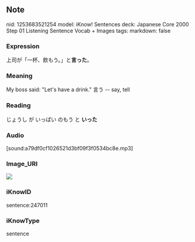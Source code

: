 ## Note
nid: 1253683521254
model: iKnow! Sentences
deck: Japanese Core 2000 Step 01 Listening Sentence Vocab + Images
tags: 
markdown: false

### Expression
<!DOCTYPE html>
<title></title>
上司が「一杯、飲もう。」と<b>言った</b>。



### Meaning
My boss said: "Let's have a drink."
言う -- say, tell

### Reading
<!DOCTYPE html>
<title></title>
じょうし が いっぱい のもう と <b>いった</b>



### Audio
[sound:a79df0cf1026521d3bf09f3f0534bc8e.mp3]

### Image_URI
<!DOCTYPE html>
<title></title>
<img src="5031bf4c94fc6ffda026545821a75ffd.jpg">



### iKnowID
sentence:247011

### iKnowType
sentence
